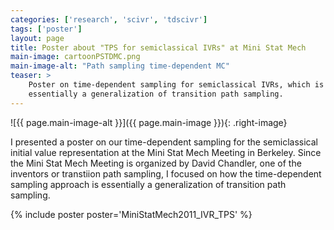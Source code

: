 ```yaml
---
categories: ['research', 'scivr', 'tdscivr']
tags: ['poster']
layout: page
title: Poster about "TPS for semiclassical IVRs" at Mini Stat Mech
main-image: cartoonPSTDMC.png
main-image-alt: "Path sampling time-dependent MC"
teaser: >
    Poster on time-dependent sampling for semiclassical IVRs, which is
    essentially a generalization of transition path sampling.
---
```


![{{ page.main-image-alt }}]({{ page.main-image }}){: .right-image}

I presented a poster on our time-dependent sampling for the semiclassical
initial value representation at the Mini Stat Mech Meeting in Berkeley.
Since the Mini Stat Mech Meeting is organized by David Chandler, one of the
inventors or transtiion path sampling, I focused on how the time-dependent
sampling approach is essentially a generalization of transition path
sampling.

{% include poster poster='MiniStatMech2011_IVR_TPS' %}
